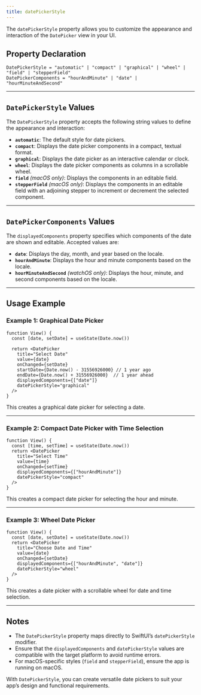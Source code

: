 ```yaml
---
title: datePickerStyle
---
```


The `datePickerStyle` property allows you to customize the appearance and interaction of the `DatePicker` view in your UI.

## Property Declaration

```tsx
DatePickerStyle = "automatic" | "compact" | "graphical" | "wheel" | "field" | "stepperField"
DatePickerComponents = "hourAndMinute" | "date" | "hourMinuteAndSecond"
```

---

## `DatePickerStyle` Values

The `DatePickerStyle` property accepts the following string values to define the appearance and interaction:

- **`automatic`**: The default style for date pickers.
- **`compact`**: Displays the date picker components in a compact, textual format.
- **`graphical`**: Displays the date picker as an interactive calendar or clock.
- **`wheel`**: Displays the date picker components as columns in a scrollable wheel.
- **`field`** *(macOS only)*: Displays the components in an editable field.
- **`stepperField`** *(macOS only)*: Displays the components in an editable field with an adjoining stepper to increment or decrement the selected component.

---

## `DatePickerComponents` Values

The `displayedComponents` property specifies which components of the date are shown and editable. Accepted values are:

- **`date`**: Displays the day, month, and year based on the locale.
- **`hourAndMinute`**: Displays the hour and minute components based on the locale.
- **`hourMinuteAndSecond`** *(watchOS only)*: Displays the hour, minute, and second components based on the locale.

---

## Usage Example

### Example 1: Graphical Date Picker

```tsx
function View() {
  const [date, setDate] = useState(Date.now())

  return <DatePicker
    title="Select Date"
    value={date}
    onChanged={setDate}
    startDate={Date.now() - 31556926000} // 1 year ago
    endDate={Date.now() + 31556926000}  // 1 year ahead
    displayedComponents={["date"]}
    datePickerStyle="graphical"
  />
}
```

This creates a graphical date picker for selecting a date.

---

### Example 2: Compact Date Picker with Time Selection

```tsx
function View() {
  const [time, setTime] = useState(Date.now())
  return <DatePicker
    title="Select Time"
    value={time}
    onChanged={setTime}
    displayedComponents={["hourAndMinute"]}
    datePickerStyle="compact"
  />
}
```

This creates a compact date picker for selecting the hour and minute.

---

### Example 3: Wheel Date Picker

```tsx
function View() {
  const [date, setDate] = useState(Date.now())
  return <DatePicker
    title="Choose Date and Time"
    value={date}
    onChanged={setDate}
    displayedComponents={["hourAndMinute", "date"]}
    datePickerStyle="wheel"
  />
}
```

This creates a date picker with a scrollable wheel for date and time selection.

---

## Notes

- The `DatePickerStyle` property maps directly to SwiftUI’s `datePickerStyle` modifier.
- Ensure that the `displayedComponents` and `datePickerStyle` values are compatible with the target platform to avoid runtime errors.
- For macOS-specific styles (`field` and `stepperField`), ensure the app is running on macOS.

With `DatePickerStyle`, you can create versatile date pickers to suit your app’s design and functional requirements.
